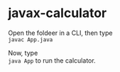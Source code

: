 # javax-calculator

Open the foldeer in a CLI, then type <br>
``javac App.java``

Now, type <br>
``java App``
to run the calculator.
